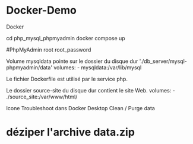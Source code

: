 # Docker-Demo
 Docker
 
cd php_mysql_phpmyadmin
docker compose up

#PhpMyAdmin
root
root_password

Volume mysqldata pointe sur le dossier du disque dur './db_server/mysql-phpmyadmin/data'
volumes:
            - mysqldata:/var/lib/mysql

Le fichier Dockerfile est utilisé par le service php.

Le dossier source-site du disque dur contient le site Web.
volumes:
        - ./source_site:/var/www/html/


Icone Troubleshoot dans Docker Desktop
Clean / Purge data

# déziper l'archive data.zip
